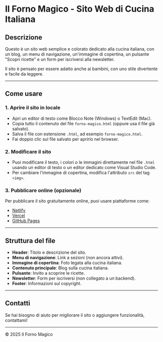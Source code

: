 # Il Forno Magico - Sito Web di Cucina Italiana

## Descrizione
Questo è un sito web semplice e colorato dedicato alla cucina italiana, con un blog, un menu di navigazione, un'immagine di copertina, un pulsante "Scopri ricette" e un form per iscriversi alla newsletter.

Il sito è pensato per essere adatto anche ai bambini, con uno stile divertente e facile da leggere.

---

## Come usare

### 1. Aprire il sito in locale
- Apri un editor di testo come Blocco Note (Windows) o TextEdit (Mac).
- Copia tutto il contenuto del file `forno-magico.html` (oppure usa il file già salvato).
- Salva il file con estensione `.html`, ad esempio `forno-magico.html`.
- Fai doppio clic sul file salvato per aprirlo nel browser.

### 2. Modificare il sito
- Puoi modificare il testo, i colori o le immagini direttamente nel file `.html` usando un editor di testo o un editor dedicato come Visual Studio Code.
- Per cambiare l'immagine di copertina, modifica l'attributo `src` del tag `<img>`.

### 3. Pubblicare online (opzionale)
Per pubblicare il sito gratuitamente online, puoi usare piattaforme come:
- [Netlify](https://www.netlify.com/)
- [Vercel](https://vercel.com/)
- [GitHub Pages](https://pages.github.com/)

---

## Struttura del file

- **Header**: Titolo e descrizione del sito.
- **Menu di navigazione**: Link a sezioni (non ancora attivi).
- **Immagine di copertina**: Foto legata alla cucina italiana.
- **Contenuto principale**: Blog sulla cucina italiana.
- **Pulsante**: Invito a scoprire le ricette.
- **Newsletter**: Form per iscriversi (non collegato a un backend).
- **Footer**: Informazioni sul copyright.

---

## Contatti
Se hai bisogno di aiuto per migliorare il sito o aggiungere funzionalità, contattami!

---

© 2025 Il Forno Magico
